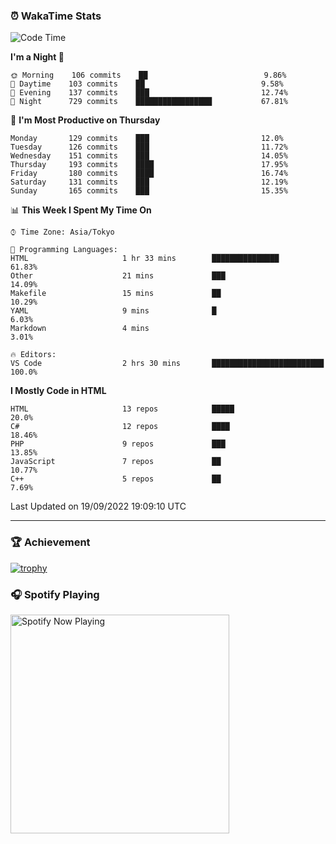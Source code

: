 ### ⏰ WakaTime Stats


<!--START_SECTION:waka-->
![Code Time](http://img.shields.io/badge/Code%20Time-494%20hrs%2036%20mins-blue)

**I'm a Night 🦉** 

```text
🌞 Morning    106 commits    ██                          9.86% 
🌆 Daytime    103 commits    ██                          9.58% 
🌃 Evening    137 commits    ███                         12.74% 
🌙 Night      729 commits    █████████████████           67.81%

```
📅 **I'm Most Productive on Thursday** 

```text
Monday       129 commits    ███                         12.0% 
Tuesday      126 commits    ███                         11.72% 
Wednesday    151 commits    ███                         14.05% 
Thursday     193 commits    ████                        17.95% 
Friday       180 commits    ████                        16.74% 
Saturday     131 commits    ███                         12.19% 
Sunday       165 commits    ███                         15.35%

```


📊 **This Week I Spent My Time On** 

```text
⌚︎ Time Zone: Asia/Tokyo

💬 Programming Languages: 
HTML                     1 hr 33 mins        ███████████████             61.83% 
Other                    21 mins             ███                         14.09% 
Makefile                 15 mins             ██                          10.29% 
YAML                     9 mins              █                           6.03% 
Markdown                 4 mins                                          3.01%

🔥 Editors: 
VS Code                  2 hrs 30 mins       █████████████████████████   100.0%

```

**I Mostly Code in HTML** 

```text
HTML                     13 repos            █████                       20.0% 
C#                       12 repos            ████                        18.46% 
PHP                      9 repos             ███                         13.85% 
JavaScript               7 repos             ██                          10.77% 
C++                      5 repos             ██                          7.69%

```



 Last Updated on 19/09/2022 19:09:10 UTC
<!--END_SECTION:waka-->

---

### 🏆 Achievement

[![trophy](https://github-profile-trophy.vercel.app/?username=Slime-hatena&theme=flat&no-bg=true&no-frame=true&column=8)](https://github.com/ryo-ma/github-profile-trophy)

### 🎧 Spotify Playing

[<img src="https://spotify-now-playing-slime-hatena.vercel.app/api/spotify-playing" alt="Spotify Now Playing" width="350" />](https://open.spotify.com/user/slime_hatena)

<!--
**Slime-hatena/Slime-hatena** is a ✨ _special_ ✨ repository because its `README.md` (this file) appears on your GitHub profile.

Here are some ideas to get you started:

- 🔭 I’m currently working on ...
- 🌱 I’m currently learning ...
- 👯 I’m looking to collaborate on ...
- 🤔 I’m looking for help with ...
- 💬 Ask me about ...
- 📫 How to reach me: ...
- 😄 Pronouns: ...
- ⚡ Fun fact: ...
-->
